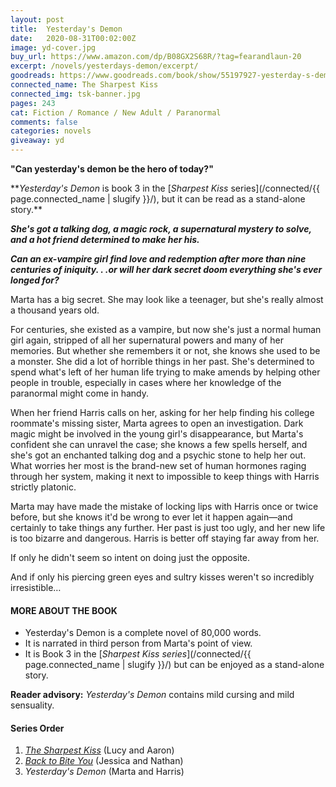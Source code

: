 ```yaml
---
layout: post
title:  Yesterday's Demon
date:   2020-08-31T00:02:00Z
image: yd-cover.jpg
buy_url: https://www.amazon.com/dp/B08GX2S68R/?tag=fearandlaun-20
excerpt: /novels/yesterdays-demon/excerpt/
goodreads: https://www.goodreads.com/book/show/55197927-yesterday-s-demon
connected_name: The Sharpest Kiss
connected_img: tsk-banner.jpg
pages: 243
cat: Fiction / Romance / New Adult / Paranormal
comments: false
categories: novels
giveaway: yd
---
```


**"Can yesterday's demon be the hero of today?"**

&#42;&#42;*Yesterday's Demon* is book 3 in the [*Sharpest Kiss* series](/connected/{{ page.connected_name | slugify }}/), but it can be read as a stand-alone story.&#42;&#42;

***She's got a talking dog, a magic rock, a supernatural mystery to solve, and a hot friend determined to make her his.***

***Can an ex-vampire girl find love and redemption after more than nine centuries of iniquity. . .or will her dark secret doom everything she's ever longed for?***

Marta has a big secret. She may look like a teenager, but she's really almost a thousand years old.

For centuries, she existed as a vampire, but now she's just a normal human girl again, stripped of all her supernatural powers and many of her memories. But whether she remembers it or not, she knows she used to be a monster. She did a lot of horrible things in her past. She's determined to spend what's left of her human life trying to make amends by helping other people in trouble, especially in cases where her knowledge of the paranormal might come in handy.

When her friend Harris calls on her, asking for her help finding his college roommate's missing sister, Marta agrees to open an investigation. Dark magic might be involved in the young girl's disappearance, but Marta's confident she can unravel the case; she knows a few spells herself, and she's got an enchanted talking dog and a psychic stone to help her out. What worries her most is the brand-new set of human hormones raging through her system, making it next to impossible to keep things with Harris strictly platonic.

Marta may have made the mistake of locking lips with Harris once or twice before, but she knows it'd be wrong to ever let it happen again—and certainly to take things any further. Her past is just too ugly, and her new life is too bizarre and dangerous. Harris is better off staying far away from her.

If only he didn't seem so intent on doing just the opposite.

And if only his piercing green eyes and sultry kisses weren't so incredibly irresistible…

#### MORE ABOUT THE BOOK

- Yesterday's Demon is a complete novel of 80,000 words.
- It is narrated in third person from Marta's point of view.
- It is Book 3 in the [*Sharpest Kiss series*](/connected/{{ page.connected_name | slugify }}/) but can be enjoyed as a stand-alone story.

**Reader advisory:**  *Yesterday's Demon* contains mild cursing and mild sensuality.

#### Series Order

1.  [*The Sharpest Kiss*][tsk] (Lucy and Aaron)
2.  [*Back to Bite You*][btby] (Jessica and Nathan)
3.  *Yesterday's Demon* (Marta and Harris)

[tsk]:/novels/the-sharpest-kiss/
[btby]:/novels/back-to-bite-you/
